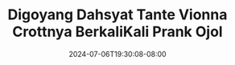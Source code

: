 --- 
title: "Digoyang Dahsyat Tante Vionna Crottnya BerkaliKali  Prank Ojol"
description: "download bokeh Digoyang Dahsyat Tante Vionna Crottnya BerkaliKali  Prank Ojol gratis durasi panjang  "
date: 2024-07-06T19:30:08-08:00
file_code: "ihq9lg5tgo2r"
draft: false
cover: "x6vd1hi6sbveah71.jpg"
tags: ["Digoyang", "Dahsyat", "Tante", "Vionna", "Crottnya", "BerkaliKali", "Prank", "Ojol", "bokep-indo", "bokep-viral", "bokep-ig"]
length: 149
fld_id: "1483065"
foldername: "A prank"
categories: ["A prank"]
views: 0
---